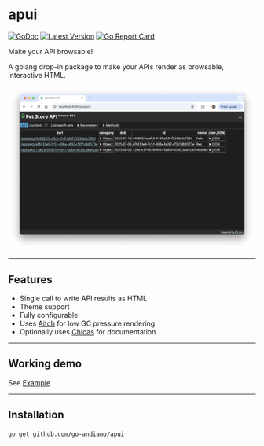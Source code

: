 # apui
[![GoDoc](https://godoc.org/github.com/go-andiamo/apui?status.svg)](https://pkg.go.dev/github.com/go-andiamo/apui)
[![Latest Version](https://img.shields.io/github/v/tag/go-andiamo/apui.svg?sort=semver&style=flat&label=version&color=blue)](https://github.com/go-andiamo/apui/releases)
[![Go Report Card](https://goreportcard.com/badge/github.com/go-andiamo/apui)](https://goreportcard.com/report/github.com/go-andiamo/apui)

Make your API browsable!

A golang drop-in package to make your APIs render as browsable, interactive HTML. 

![Screenshot](_examples/screenshot.png)

---

## Features

- Single call to write API results as HTML
- Theme support
- Fully configurable
- Uses [Aitch](https://github.com/go-andiamo/aitch) for low GC pressure rendering
- Optionally uses [Chioas](https://github.com/go-andiamo/chioas) for documentation

---

## Working demo

See [Example](https://github.com/go-andiamo/apui/tree/main/_examples/petstore)

---

## Installation

```bash
go get github.com/go-andiamo/apui
```






